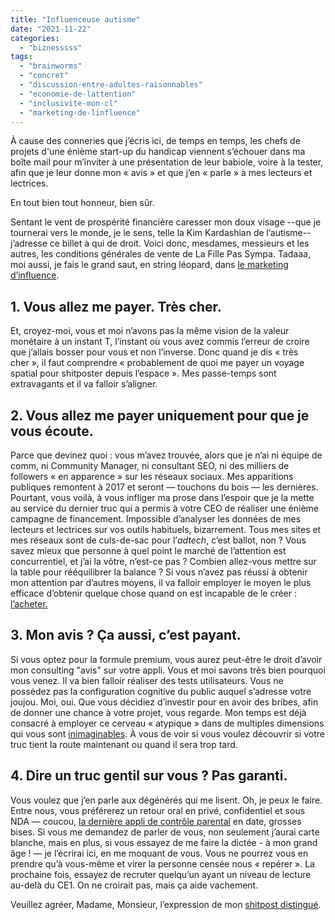 ```yaml
---
title: "Influenceuse autisme"
date: "2021-11-22"
categories: 
  - "biznesssss"
tags: 
  - "brainworms"
  - "concret"
  - "discussion-entre-adultes-raisonnables"
  - "economie-de-lattention"
  - "inclusivite-mon-cl"
  - "marketing-de-linfluence"
---
```


À cause des conneries que j’écris ici, de temps en temps, les chefs de projets d'une énième start-up du handicap viennent s’échouer dans ma boîte mail pour m’inviter à une présentation de leur babiole, voire à la tester, afin que je leur donne mon « avis » et que j’en « parle » à mes lecteurs et lectrices.

En tout bien tout honneur, bien sûr.

Sentant le vent de prospérité financière caresser mon doux visage --que je tournerai vers le monde, je le sens, telle la Kim Kardashian de l’autisme-- j’adresse ce billet à qui de droit. Voici donc, mesdames, messieurs et les autres, les conditions générales de vente de La Fille Pas Sympa. Tadaaa, moi aussi, je fais le grand saut, en string léopard, dans [le marketing d’influence](https://www.journalducm.com/marketing-influence-influenceur/).

## 1\. Vous allez me payer. Très cher.

Et, croyez-moi, vous et moi n’avons pas la même vision de la valeur monétaire à un instant T, l’instant où vous avez commis l’erreur de croire que j’allais bosser pour vous et non l’inverse. Donc quand je dis « très cher », il faut comprendre « probablement de quoi me payer un voyage spatial pour shitposter depuis l’espace ». Mes passe-temps sont extravagants et il va falloir s’aligner.

## 2\. Vous allez me payer uniquement pour que je vous écoute.

Parce que devinez quoi : vous m’avez trouvée, alors que je n’ai ni équipe de comm, ni Community Manager, ni consultant SEO, ni des milliers de followers « en apparence » sur les réseaux sociaux. Mes apparitions publiques remontent à 2017 et seront — touchons du bois — les dernières. Pourtant, vous voilà, à vous infliger ma prose dans l’espoir que je la mette au service du dernier truc qui a permis à votre CEO de réaliser une énième campagne de financement. Impossible d’analyser les données de mes lecteurs et lectrices sur vos outils habituels, bizarrement. Tous mes sites et mes réseaux sont de culs-de-sac pour l’_adtech_, c’est ballot, non ? Vous savez mieux que personne à quel point le marché de l’attention est concurrentiel, et j’ai la vôtre, n’est-ce pas ? Combien allez-vous mettre sur la table pour rééquilibrer la balance ? Si vous n’avez pas réussi à obtenir mon attention par d’autres moyens, il va falloir employer le moyen le plus efficace d’obtenir quelque chose quand on est incapable de le créer : [l’acheter.](https://fr.wikipedia.org/wiki/Persuasion)

## 3\. Mon avis ? Ça aussi, c’est payant.

Si vous optez pour la formule premium, vous aurez peut-être le droit d’avoir mon consulting "avis" sur votre appli. Vous et moi savons très bien pourquoi vous venez. Il va bien falloir réaliser des tests utilisateurs. Vous ne possédez pas la configuration cognitive du public auquel s’adresse votre joujou. Moi, oui. Que vous décidiez d’investir pour en avoir des bribes, afin de donner une chance à votre projet, vous regarde. Mon temps est déjà consacré à employer ce cerveau « atypique » dans de multiples dimensions qui vous sont [inimaginables](https://www.urbandictionary.com/define.php?term=Normie). À vous de voir si vous voulez découvrir si votre truc tient la route maintenant ou quand il sera trop tard.

## 4\. Dire un truc gentil sur vous ? Pas garanti.

Vous voulez que j’en parle aux dégénérés qui me lisent. Oh, je peux le faire. Entre nous, vous préférerez un retour oral en privé, confidentiel et sous NDA — coucou, [la dernière appli de contrôle parental](https://fr.wikipedia.org/wiki/Arrêt_d%27urgence_(automatique)) en date, grosses bises. Si vous me demandez de parler de vous, non seulement j’aurai carte blanche, mais en plus, si vous essayez de me faire la dictée - à mon grand âge ! — je l’écrirai ici, en me moquant de vous. Vous ne pourrez vous en prendre qu’à vous-même et virer la personne censée nous « repérer ». La prochaine fois, essayez de recruter quelqu’un ayant un niveau de lecture au-delà du CE1. On ne croirait pas, mais ça aide vachement.

Veuillez agréer, Madame, Monsieur, l’expression de mon [shitpost distingué](https://twitter.com/JuliaMarchh).
